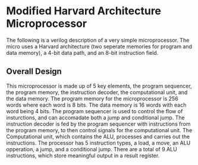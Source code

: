 # Modified Harvard Architecture Microprocessor
The following is a verilog description of a very simple microprocessor. The micro uses a Harvard architecture (two seperate memories for program and data memory), a 4-bit data path, and an 8-bit instruction field. 

## Overall Design
This microprocessor is made up of 5 key elements, the program sequencer, the program memory, the instruction decoder, the computational unit, and the data memory. The program memory for the microprocessor is 256 words where each word is 8 bits. The data memory is 16 words with each word being 4 bits. The program sequencer is used to control the flow of insturctions, and can accomadate both a jump and conditional jump. The instruction decoder is fed by the program sequencer with instructions from the program memory, to then control signals for the computational unit. The Computational unit, which contains the ALU, processes and carries out the instructions. The processor has 5 instruction types, a load, a move, an ALU opperation, a jump, and a conditional jump. There are a total of 9 ALU instructions, which store meaningful output in a result register.
